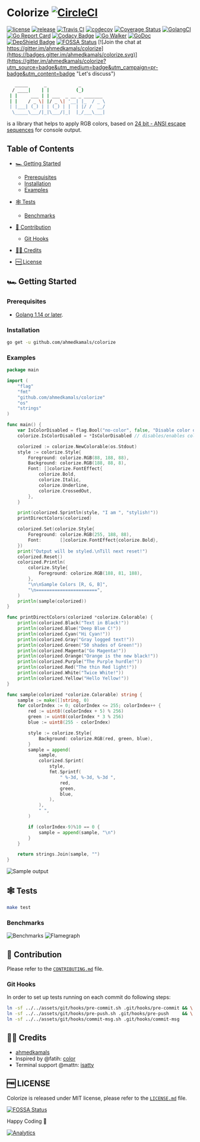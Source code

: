 Colorize [![CircleCI](https://circleci.com/gh/ahmedkamals/colorize.svg?style=svg)](https://circleci.com/gh/ahmedkamals/colorize "Build Status")
========

[![license](https://img.shields.io/github/license/mashape/apistatus.svg)](LICENSE  "License")
[![release](https://img.shields.io/github/release/ahmedkamals/colorize.svg?style=flat-square)](https://github.com/ahmedkamals/colorize/releases/latest "Release")
[![Travis CI](https://travis-ci.org/ahmedkamals/colorize.svg)](https://travis-ci.org/ahmedkamals/colorize "Cross Build Status [Linux, OSx]")
[![codecov](https://codecov.io/gh/ahmedkamals/colorize/branch/master/graph/badge.svg)](https://codecov.io/gh/ahmedkamals/colorize "Code Coverage")
[![Coverage Status](https://coveralls.io/repos/github/ahmedkamals/colorize/badge.svg?branch=master)](https://coveralls.io/github/ahmedkamals/colorize?branch=master  "Code Coverage")
[![GolangCI](https://golangci.com/badges/github.com/ahmedkamals/colorize.svg?style=flat-square)](https://golangci.com/r/github.com/ahmedkamals/colorize "Code Coverage")
[![Go Report Card](https://goreportcard.com/badge/github.com/ahmedkamals/colorize)](https://goreportcard.com/report/github.com/ahmedkamals/colorize  "Go Report Card")
[![Codacy Badge](https://app.codacy.com/project/badge/Grade/3c3a84678b4048d29d94f008a985164a)](https://www.codacy.com/manual/ahmedkamals/colorize?utm_source=github.com&amp;utm_medium=referral&amp;utm_content=ahmedkamals/colorize&amp;utm_campaign=Badge_Grade "Code Quality")
[![Go Walker](http://gowalker.org/api/v1/badge)](https://gowalker.org/github.com/ahmedkamals/colorize "Documentation")
[![GoDoc](https://godoc.org/github.com/ahmedkamals/colorize?status.svg)](https://godoc.org/github.com/ahmedkamals/colorize "API Documentation")
[![DepShield Badge](https://depshield.sonatype.org/badges/ahmedkamals/colorize/depshield.svg)](https://depshield.github.io "DepShield")
[![FOSSA Status](https://app.fossa.io/api/projects/git%2Bgithub.com%2Fahmedkamals%2Fcolorize.svg?type=shield)](https://app.fossa.io/projects/git%2Bgithub.com%2Fahmedkamals%2Fcolorize?ref=badge_shield "Dependencies")
[![Join the chat at https://gitter.im/ahmedkamals/colorize](https://badges.gitter.im/ahmedkamals/colorize.svg)](https://gitter.im/ahmedkamals/colorize?utm_source=badge&utm_medium=badge&utm_campaign=pr-badge&utm_content=badge "Let's discuss")

```bash
   _____      _            _
  / ____|    | |          (_)
 | |     ___ | | ___  _ __ _ _______
 | |    / _ \| |/ _ \| '__| |_  / _ \
 | |___| (_) | | (_) | |  | |/ /  __/
  \_____\___/|_|\___/|_|  |_/___\___|
```

is a library that helps to apply RGB colors, based on [24 bit - ANSI escape sequences][1] for console output.

Table of Contents
-----------------

*   [🏎️ Getting Started](#-getting-started)

    *   [Prerequisites](#prerequisites)
    *   [Installation](#installation)
    *   [Examples](#examples)

*   [🕸️ Tests](#-tests)

    *   [Benchmarks](#benchmarks)

*   [🤝 Contribution](#-contribution)

    *   [Git Hooks](#git-hooks)

*   [👨‍💻 Credits](#-credits)

*   [🆓 License](#-license)

🏎️ Getting Started
------------------

### Prerequisites

*   [Golang 1.14 or later][2].

### Installation

```bash
go get -u github.com/ahmedkamals/colorize
```

### Examples

```go
package main

import (
	"flag"
	"fmt"
	"github.com/ahmedkamals/colorize"
	"os"
	"strings"
)

func main() {
	var IsColorDisabled = flag.Bool("no-color", false, "Disable color output.")
	colorize.IsColorDisabled = *IsColorDisabled // disables/enables colorized output.

	colorized := colorize.NewColorable(os.Stdout)
	style := colorize.Style{
		Foreground: colorize.RGB(88, 188, 88),
		Background: colorize.RGB(188, 88, 8),
		Font: []colorize.FontEffect{
			colorize.Bold,
			colorize.Italic,
			colorize.Underline,
			colorize.CrossedOut,
		},
	}

	print(colorized.Sprintln(style, "I am ", "stylish!"))
	printDirectColors(colorized)

	colorized.Set(colorize.Style{
		Foreground: colorize.RGB(255, 188, 88),
		Font:       []colorize.FontEffect{colorize.Bold},
	})
	print("Output will be styled.\nTill next reset!")
	colorized.Reset()
	colorized.Println(
		colorize.Style{
			Foreground: colorize.RGB(188, 81, 188),
		},
		"\n\nSample Colors [R, G, B]",
		"\n=======================",
	)
	println(sample(colorized))
}

func printDirectColors(colorized *colorize.Colorable) {
	println(colorized.Black("Text in Black!"))
	println(colorized.Blue("Deep Blue C!"))
	println(colorized.Cyan("Hi Cyan!"))
	println(colorized.Gray("Gray logged text!"))
	println(colorized.Green("50 shades of Green!"))
	println(colorized.Magenta("Go Magenta!"))
	println(colorized.Orange("Orange is the new black!"))
	println(colorized.Purple("The Purple hurdle!"))
	println(colorized.Red("The thin Red light!"))
	println(colorized.White("Twice White!"))
	println(colorized.Yellow("Hello Yellow!"))
}

func sample(colorized *colorize.Colorable) string {
	sample := make([]string, 0)
	for colorIndex := 0; colorIndex <= 255; colorIndex++ {
		red := uint8((colorIndex + 5) % 256)
		green := uint8(colorIndex * 3 % 256)
		blue := uint8(255 - colorIndex)

		style := colorize.Style{
			Background: colorize.RGB(red, green, blue),
		}
		sample = append(
			sample,
			colorized.Sprint(
				style,
				fmt.Sprintf(
					" %-3d, %-3d, %-3d ",
					red,
					green,
					blue,
				),
			),
			" ",
		)

		if (colorIndex-9)%10 == 0 {
			sample = append(sample, "\n")
		}
	}

	return strings.Join(sample, "")
}
```

![Sample output](https://github.com/ahmedkamals/colorize/raw/master/assets/img/sample.gif "Sample output")

🕸️ Tests
--------

```bash
make test
```

### Benchmarks

![Benchmarks](https://github.com/ahmedkamals/colorize/raw/master/assets/img/bench.png "Benchmarks")
![Flamegraph](https://github.com/ahmedkamals/colorize/raw/master/assets/img/flamegraph.png "Benchmarks Flamegraph")

🤝 Contribution
---------------

Please refer to the [`CONTRIBUTING.md`](https://github.com/ahmedkamals/colorize/blob/master/CONTRIBUTING.md) file.

### Git Hooks

In order to set up tests running on each commit do following steps:

```bash
ln -sf ../../assets/git/hooks/pre-commit.sh .git/hooks/pre-commit && \
ln -sf ../../assets/git/hooks/pre-push.sh .git/hooks/pre-push     && \
ln -sf ../../assets/git/hooks/commit-msg.sh .git/hooks/commit-msg
```

👨‍💻 Credits
----------

*   [ahmedkamals][3]
*   Inspired by @fatih: [color](https://github.com/fatih/color)
*   Terminal support @mattn: [isatty](https://github.com/mattn/go-isatty)

🆓 LICENSE
----------

Colorize is released under MIT license, please refer to the [`LICENSE.md`](https://github.com/ahmedkamals/colorize/blob/master/LICENSE.md) file.

[![FOSSA Status](https://app.fossa.io/api/projects/git%2Bgithub.com%2Fahmedkamals%2Fcolorize.svg?type=large)](https://app.fossa.io/projects/git%2Bgithub.com%2Fahmedkamals%2Fcolorize?ref=badge_large)

Happy Coding 🙂

[![Analytics](http://www.google-analytics.com/__utm.gif?utmwv=4&utmn=869876874&utmac=UA-136526477-1&utmcs=ISO-8859-1&utmhn=github.com&utmdt=colorize&utmcn=1&utmr=0&utmp=/ahmedkamals/colorize?utm_source=www.github.com&utm_campaign=colorize&utm_term=colorize&utm_content=colorize&utm_medium=repository&utmac=UA-136526477-1)]()

[1]: https://en.wikipedia.org/wiki/ANSI_escape_code#24-bit "ANSI Escape Sequenece"
[2]: https://golang.org/dl/ "Download Golang"
[3]: https://github.com/ahmedkamals "Author"
